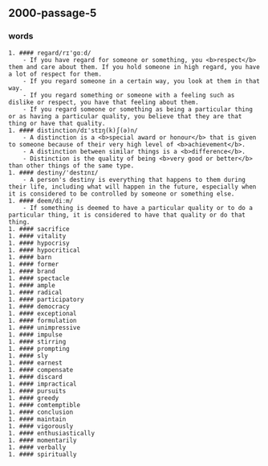 ## 2000-passage-5


### words
	1. #### regard/rɪ'gɑːd/
		- If you have regard for someone or something, you <b>respect</b> them and care about them. If you hold someone in high regard, you have a lot of respect for them.
		- If you regard someone in a certain way, you look at them in that way.
		- If you regard something or someone with a feeling such as dislike or respect, you have that feeling about them.
		- If you regard someone or something as being a particular thing or as having a particular quality, you believe that they are that thing or have that quality.
	1. #### distinction/dɪ'stɪŋ(k)ʃ(ə)n/
		- A distinction is a <b>special award or honour</b> that is given to someone because of their very high level of <b>achievement</b>.
		- A distinction between similar things is a <b>difference</b>.
		- Distinction is the quality of being <b>very good or better</b> than other things of the same type.
	1. #### destiny/'destɪnɪ/
		- A person's destiny is everything that happens to them during their life, including what will happen in the future, especially when it is considered to be controlled by someone or something else. 
	1. #### deem/diːm/
		- If something is deemed to have a particular quality or to do a particular thing, it is considered to have that quality or do that thing.
	1. #### sacrifice
	1. #### vitality
	1. #### hypocrisy
	1. #### hypocritical
	1. #### barn
	1. #### former
	1. #### brand
	1. #### spectacle
	1. #### ample
	1. #### radical
	1. #### participatory
	1. #### democracy
	1. #### exceptional
	1. #### formulation
	1. #### unimpressive
	1. #### impulse
	1. #### stirring
	1. #### prompting
	1. #### sly
	1. #### earnest
	1. #### compensate
	1. #### discard
	1. #### impractical
	1. #### pursuits
	1. #### greedy
	1. #### comtemptible
	1. #### conclusion
	1. #### maintain
	1. #### vigorously
	1. #### enthusiastically
	1. #### momentarily
	1. #### verbally
	1. #### spiritually
